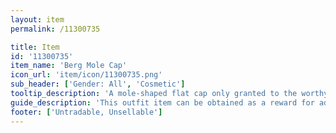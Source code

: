 ```yaml
---
layout: item
permalink: /11300735

title: Item
id: '11300735'
item_name: 'Berg Mole Cap'
icon_url: 'item/icon/11300735.png'
sub_header: ['Gender: All', 'Cosmetic']
tooltip_description: 'A mole-shaped flat cap only granted to the worthy by Berg, the mining guild of Crystal Vale.'
guide_description: 'This outfit item can be obtained as a reward for advancing in mining mastery. Outfit items replace the look of your gear when equipped.'
footer: ['Untradable, Unsellable']
---
```

